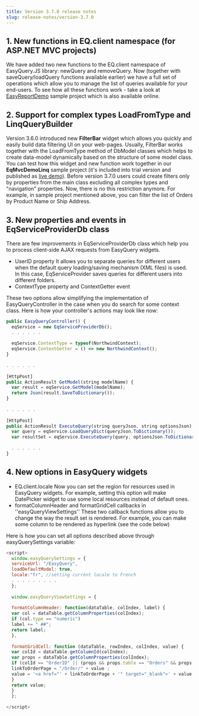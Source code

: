 ```yaml
---
title: Version 3.7.0 release notes
slug: release-notes/version-3.7.0
---
```



## 1. New functions in EQ.client namespace (for ASP.NET MVC projects)

We have added two new functions to the EQ.client namespace of EasyQuery.JS library: newQuery and removeQuery. Now (together with saveQuery/loadQuery functions available earlier) we have a full set of operations which allow you to manage the list of queries available for your end-users.
To see how all these functions work - take a look at [EasyReportDemo](http://demo.easyquerybuilder.com/adhoc-reporting) sample project which is also available online.

## 2. Support for complex types LoadFromType and LinqQueryBuilder

Version 3.6.0 introduced new **FilterBar** widget which allows you quickly and easily build data filtering UI on your web-pages. Usually, FilterBar works together with the LoadFromType method of DbModel classes which helps to create data-model dynamically based on the structure of some model class.
You can test how this widget and new function work together in our **EqMvcDemoLinq** sample project (it's included into trial version and published as [live demo](http://demo.easyquerybuilder.com/data-filtering/)).
Before version 3.7.0 users could create filters only by properties from the main class excluding all complex types and "navigation" properties. Now, there is no this restriction anymore. For example, in sample project mentioned above, you can filter the list of Orders by Product Name or Ship Address.

## 3. New properties and events in EqServiceProviderDb class

There are few improvements in EqServiceProviderDb class which help you to process client-side AJAX requests from EasyQuery widgets.

  - UserID property
  It allows you to separate queries for different users when the default query loading/saving mechanism (XML files) is used. In this case, EqServiceProvider saves queries for different users into different folders.
  - ContextType property and ContextGetter event
  
These two options allow simplifying the implementation of EasyQueryController in the case when you do search for some context class. Here is how your controller's actions may look like now: 

```js
public EasyQueryController() {
  eqService = new EqServiceProviderDb();
  . . . . . .
 
  eqService.ContextType = typeof(NorthwindContext);
  eqService.ContextGetter = () => new NorthwindContext();
}
 
. . . . . .
 
[HttpPost]
public ActionResult GetModel(string modelName) {
  var result = eqService.GetModel(modelName);
  return Json(result.SaveToDictionary());
}
 
. . . . . .
 
[HttpPost]
public ActionResult ExecuteQuery(string queryJson, string optionsJson) {
  var query = eqService.LoadQueryDict(queryJson.ToDictionary());
  var resultSet = eqService.ExecuteQuery(query, optionsJson.ToDictionary());
 
  . . . . . .
}
```
## 4. New options in EasyQuery widgets

  - EQ.client.locale
  Now you can set the region for resources used in EasyQuery widgets. For example, setting this option will make DatePicker widget to use some local resources instead of default ones.
  - formatColumnHeader and formatGridCell callbacks in ''easyQueryViewSettings''
  These two callback functions allow you to change the way the result set is rendered. For example, you can make some column to be rendered as hyperlink (see the code below)

Here is how you can set all options described above through easyQuerySettings variable: 

```js
<script> 
  window.easyQuerySettings = {
  serviceUrl: "/EasyQuery",
  loadDefaultModel: true,
  locale:"fr", //setting current locale to French
  . . . . . . . . .
  };
 
  window.easyQueryViewSettings = {
  
  formatColumnHeader: function(dataTable, colIndex, label) {
  var col = dataTable.getColumnProperties(colIndex);
  if (col.type == "numeric")
  label += " ##";
  return label;
  },
 
  formatGridCell: function (dataTable, rowIndex, colIndex, value) {
  var colId = dataTable.getColumnId(colIndex);
  var props = dataTable.getColumnProperties(colIndex);
  if (colId == "OrderID" || (props && props.table == "Orders" && props.field == "OrderID")) {
  linkToOrderPage = "/Order/" + value ;
  value = '<a href="' + linkToOrderPage + '" target="_blank">' + value + '</a>';
  }
  return value;
  }
  };
 
</script> 
```